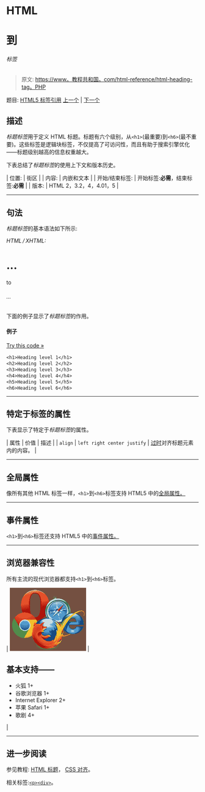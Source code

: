 # HTML

# 到

###### 标签

> 原文: [https://www。教程共和国。com/html-reference/html-heading-tag。PHP](https://www.tutorialrepublic.com/html-reference/html-headings-tag.php)

题目: [HTML5 标签引用](html5-tags.php) [上一个](html5-hgroup-tag.php) | [下一个](html-hr-tag.php)

## 描述

*标题标签*用于定义 HTML 标题。标题有六个级别，从`<h1>`(最重要)到`<h6>`(最不重要)。这些标签是逻辑块标签，不仅提高了可访问性，而且有助于搜索引擎优化——标题级别越高的信息权重越大。

下表总结了*标题标签*的使用上下文和版本历史。

| 位置: | 街区 |
| 内容: | 内嵌和文本 |
| 开始/结束标签: | 开始标签:**必需**，结束标签:**必需** |
| 版本: | HTML 2，3.2，4，4.01，5 |

* * *

## 句法

*标题标签*的基本语法如下所示:

*HTML / XHTML:* <h1>...</h1> to <h6>...</h6>

下面的例子显示了*标题标签*的作用。

#### 例子

[Try this code »](../codelab.php?topic=html&file=headings-tag "Try this code using online Editor")

```
<h1>Heading level 1</h1>
<h2>Heading level 2</h2>
<h3>Heading level 3</h3>
<h4>Heading level 4</h4>
<h5>Heading level 5</h5>
<h6>Heading level 6</h6>
```

* * *

## 特定于标签的属性

下表显示了特定于*标题标签*的属性。

| 属性 | 价值 | 描述 |
| `align` | `left
right
center
justify` | [过时](../definitions.php#obsolete "Not supported in HTML5")对齐标题元素内的内容。 |

* * *

## 全局属性

像所有其他 HTML 标签一样，`<h1>`到`<h6>`标签支持 HTML5 中的[全局属性。](html5-global-attributes.php)

* * *

## 事件属性

`<h1>`到`<h6>`标签还支持 HTML5 中的[事件属性。](html5-event-attributes.php)

* * *

## 浏览器兼容性

所有主流的现代浏览器都支持`<h1>`到`<h6>`标签。

| ![Browsers Icon](img/e9331123c77668c1832e541c2fca1002.png) | 

## 基本支持——

*   火狐 1+
*   谷歌浏览器 1+
*   Internet Explorer 2+
*   苹果 Safari 1+
*   歌剧 4+

 |

* * *

## 进一步阅读

参见教程: [HTML 标题](../html-tutorial/html-headings.php)， [CSS 对齐](../css-tutorial/css-alignment.php)。

相关标签:[`<p>`](html-p-tag.php)[`<div>`](html-div-tag.php)。